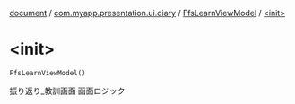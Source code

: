 [document](../../index.md) / [com.myapp.presentation.ui.diary](../index.md) / [FfsLearnViewModel](index.md) / [&lt;init&gt;](./-init-.md)

# &lt;init&gt;

`FfsLearnViewModel()`

振り返り_教訓画面 画面ロジック

